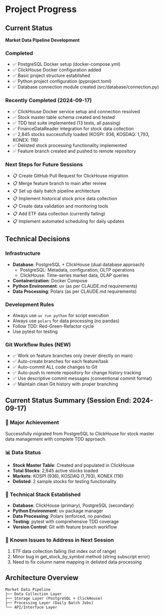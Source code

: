 # Project Progress

## Current Status

**Market Data Pipeline Development**

### Completed
- ✅ PostgreSQL Docker setup (docker-compose.yml)
- ✅ ClickHouse Docker configuration added
- ✅ Basic project structure established
- ✅ Python project configuration (pyproject.toml)
- ✅ Database connection module created (src/database/connection.py)

### Recently Completed (2024-09-17)
- ✅ ClickHouse Docker service setup and connection resolved
- ✅ Stock master table schema created and tested
- ✅ TDD test suite implemented (13 tests, all passing)
- ✅ FinanceDataReader integration for stock data collection
- ✅ 2,845 stocks successfully loaded (KOSPI: 936, KOSDAQ: 1,793, KONEX: 116)
- ✅ Delisted stock processing functionality implemented
- ✅ Feature branch created and pushed to remote repository

### Next Steps for Future Sessions
- 📋 Create GitHub Pull Request for ClickHouse migration
- 📋 Merge feature branch to main after review
- 📋 Set up daily batch pipeline architecture
- 📋 Implement historical stock price data collection
- 📋 Create data validation and monitoring tools
- 📋 Add ETF data collection (currently failing)
- 📋 Implement automated scheduling for daily updates

## Technical Decisions

### Infrastructure
- **Database**: PostgreSQL + ClickHouse (dual database approach)
  - PostgreSQL: Metadata, configuration, OLTP operations
  - ClickHouse: Time-series market data, OLAP queries
- **Containerization**: Docker Compose
- **Python Environment**: uv (as per CLAUDE.md requirements)
- **Data Processing**: Polars (as per CLAUDE.md requirements)

### Development Rules
- Always use `uv run python` for script execution
- Always use `polars` for data processing (no pandas)
- Follow TDD: Red-Green-Refactor cycle
- Use pytest for testing

### Git Workflow Rules (NEW)
- ✅ Work on feature branches only (never directly on main)
- ✅ Auto-create branches for each feature/task
- ✅ Auto-commit ALL code changes to Git
- ✅ Auto-push to remote repository for change history tracking
- ✅ Use descriptive commit messages (conventional commit format)
- ✅ Maintain clean Git history with proper branching

## Current Status Summary (Session End: 2024-09-17)

### 🎯 Major Achievement
Successfully migrated from PostgreSQL to ClickHouse for stock master data management with complete TDD approach.

### 📊 Data Status
- **Stock Master Table**: Created and populated in ClickHouse
- **Total Stocks**: 2,845 active stocks loaded
- **Markets**: KOSPI (936), KOSDAQ (1,793), KONEX (116)
- **Delisted**: 2 sample stocks for testing functionality

### 🔧 Technical Stack Established
- **Database**: ClickHouse (primary), PostgreSQL (secondary)
- **Python Environment**: uv package manager
- **Data Processing**: Polars (enforced, no pandas)
- **Testing**: pytest with comprehensive TDD coverage
- **Version Control**: Git with feature branch workflow

### 🚨 Known Issues to Address in Next Session
1. ETF data collection failing (list index out of range)
2. Minor bug in get_stock_by_symbol method (string subscript error)
3. Need to fix column name mapping in delisted data processing

## Architecture Overview
```
Market Data Pipeline
├── Data Collection Layer
├── Storage Layer (PostgreSQL + ClickHouse)
├── Processing Layer (Daily Batch Jobs)
└── API/Interface Layer
```